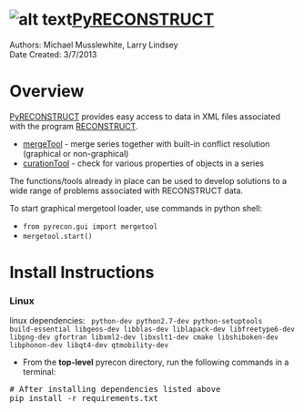![alt text](https://github.com/musslebot/pyrecon/raw/master/icon.ico "PyRECONSTRUCT Icon")[PyRECONSTRUCT](https://pypi.python.org/pypi/PyRECONSTRUCT)
=============
Authors: Michael Musslewhite, Larry Lindsey<br>
Date Created: 3/7/2013<br>

# Overview
[PyRECONSTRUCT](https://pypi.python.org/pypi/PyRECONSTRUCT) provides easy access to data in XML files associated with the program [RECONSTRUCT](http://synapses.clm.utexas.edu/tools/reconstruct/reconstruct.stm).
* [mergeTool](https://github.com/musslebot/pyrecon/blob/master/pyrecon/tools/mergeTool/mergeTool.md) - merge series together with built-in conflict resolution (graphical or non-graphical)
* [curationTool](https://github.com/musslebot/pyrecon/blob/master/pyrecon/tools/curationTool/curationTool.md) - check for various properties of objects in a series

The functions/tools already in place can be used to develop solutions to a wide range of problems associated with RECONSTRUCT data.

To start graphical mergetool loader, use commands in python shell:
* `from pyrecon.gui import mergetool`
* `mergetool.start()`

# Install Instructions

### Linux
linux dependencies:
<code>
python-dev python2.7-dev python-setuptools build-essential libgeos-dev
libblas-dev liblapack-dev libfreetype6-dev libpng-dev gfortran libxml2-dev
libxslt1-dev cmake libshiboken-dev libphonon-dev libqt4-dev qtmobility-dev
</code>

* From the <b>top-level</b> pyrecon directory, run the following commands in a terminal:
<pre>
# After installing dependencies listed above
pip install -r requirements.txt
</pre>
